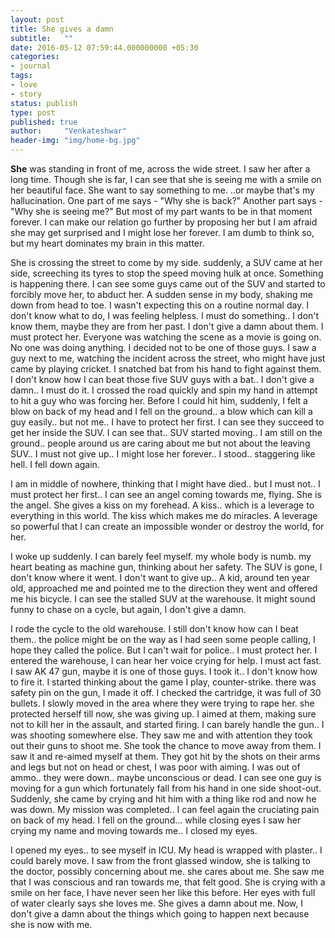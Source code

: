 ```yaml
---
layout: post
title: She gives a damn
subtitle:   ""
date: 2016-05-12 07:59:44.000000000 +05:30
categories:
- journal
tags:
- love
- story
status: publish
type: post
published: true
author:     "Venkateshwar"
header-img: "img/home-bg.jpg"
---
```


**She** was standing in front of me, across the wide street. I saw her after a long time. Though she is far, I can see that she is seeing me with a smile on her beautiful face. She want to say something to me. ..or maybe that's my hallucination. One part of me says - "Why she is back?" Another part says - "Why she is seeing me?" But most of my part wants to be in that moment forever. I can make our relation go further by proposing her but I am afraid she may get surprised and I might lose her forever. I am dumb to think so, but my heart dominates my brain in this matter.

She is crossing the street to come by my side. suddenly, a SUV came at her side,  screeching its tyres to stop the speed moving hulk at once. Something is happening there. I can see some guys came out of the SUV and started to forcibly move her, to abduct her. A sudden sense in my body, shaking me down from head to toe. I wasn't expecting this on a routine normal day. I don't know what to do, I was feeling helpless. I must do something.. I don't know them, maybe they are from her past. I don't give a damn about them. I must protect her. Everyone was watching the scene as a movie is going on. No one was doing anything. I decided not to be one of those guys. I saw a guy next to me, watching the incident across the street, who might have just came by playing cricket. I snatched bat from his hand to fight against them. I don't know how I can beat those five SUV guys with a bat.. I don't give a damn.. I must do it. I crossed the road quickly and spin my hand in attempt to hit a guy who was forcing her. Before I could hit him, suddenly, I felt a blow on back of my head and I fell on the ground.. a blow which can kill a guy easily.. but not me.. I have to protect her first. I can see they succeed to get her inside the SUV. I can see that.. SUV started moving.. I am still on the ground.. people around us are caring about me but not about the leaving SUV.. I must not give up.. I might lose her forever.. I stood.. staggering like hell. I fell down again.

I am in middle of nowhere, thinking that I might have died.. but I must not.. I must protect her first.. I can see an angel coming towards me, flying. She is the angel. She gives a kiss on my forehead. A kiss.. which is a leverage to everything in this world. The kiss which makes me do miracles. A leverage so powerful that I can create an impossible wonder or destroy the world, for her. 

I woke up suddenly. I can barely feel myself. my whole body is numb. my heart beating as machine gun, thinking about her safety. The SUV is gone, I don't know where it went. I don't want to give up.. A kid, around ten year old, approached me and pointed me to the direction they went and offered me his bicycle. I can see the stalled SUV at the warehouse. It might sound funny to chase on a cycle, but again, I don't give a damn. 

I rode the cycle to the old warehouse. I still don't know how can I beat them.. the police might be on the way as I had seen some people calling, I hope they called the police. But I can't wait for police.. I must protect her. I entered the warehouse, I can hear her voice crying for help. I must act fast. I saw AK 47 gun, maybe it is one of those guys. I took it.. I don't know how to fire it. I started thinking about the game I play, counter-strike. there was safety pin on the gun, I made it off. I checked the cartridge, it was full of 30 bullets. I slowly moved in the area where they were trying to rape her. she protected herself till now, she was giving up. I aimed at them, making sure not to kill her in the assault, and started firing. I can barely handle the gun.. I was shooting somewhere else. They saw me and with attention they took out their guns to shoot me. She took the chance to move away from them. I saw it and re-aimed myself at them. They got hit by the shots on their arms and legs but not on head or chest, I was poor with aiming. I was out of ammo.. they were down.. maybe unconscious or dead. I can see one guy is moving for a gun which fortunately fall from his hand in one side shoot-out. Suddenly, she came by crying and hit him with a thing like rod and now he was down. My mission was completed.. I can feel again the cruciating pain on back of my head. I fell on the ground... while closing eyes I saw her crying my name and moving towards me.. I closed my eyes.

I opened my eyes.. to see myself in ICU. My head is wrapped with plaster.. I could barely move. I saw from the front glassed window, she is talking to the doctor, possibly concerning about me. she cares about me. She saw me that I was conscious and ran towards me, that felt good. She is crying with a smile on her face, I have never seen her like this before. Her eyes with full of water clearly says she loves me. She gives a damn about me. Now, I don't give a damn about the things which going to happen next because she is now with me.
